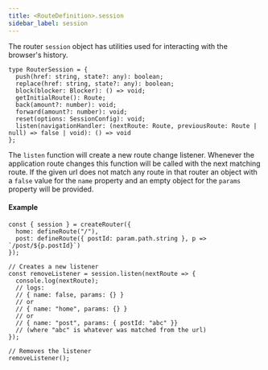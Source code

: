 ```yaml
---
title: <RouteDefinition>.session
sidebar_label: session
---
```


The router `session` object has utilities used for interacting with the browser's history.

```tsx
type RouterSession = {
  push(href: string, state?: any): boolean;
  replace(href: string, state?: any): boolean;
  block(blocker: Blocker): () => void;
  getInitialRoute(): Route;
  back(amount?: number): void;
  forward(amount?: number): void;
  reset(options: SessionConfig): void;
  listen(navigationHandler: (nextRoute: Route, previousRoute: Route | null) => false | void): () => void
};
```

The `listen` function will create a new route change listener. Whenever the application route changes this function will be called with the next matching route. If the given url does not match any route in that router an object with a `false` value for the `name` property and an empty object for the `params` property will be provided.

#### Example

```tsx
const { session } = createRouter({
  home: defineRoute("/"),
  post: defineRoute({ postId: param.path.string }, p => `/post/${p.postId}`)
});

// Creates a new listener
const removeListener = session.listen(nextRoute => {
  console.log(nextRoute);
  // logs:
  // { name: false, params: {} }
  // or
  // { name: "home", params: {} }
  // or
  // { name: "post", params: { postId: "abc" }}
  // (where "abc" is whatever was matched from the url)
});

// Removes the listener
removeListener();
```
